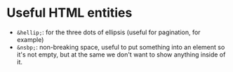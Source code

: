 # Useful HTML entities

* `&hellip;`: for the three dots of ellipsis (useful for pagination, for example)
* `&nsbp;`: non-breaking space, useful to put something into an element so it's not empty, but at the same we don't want to show anything inside of it.

